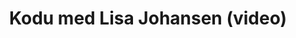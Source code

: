---
title: Kodu med Lisa Johansen (video)
level: 1
external: https://vimeo.com/user22557855/videos/sort:date/format:thumbnail
---
